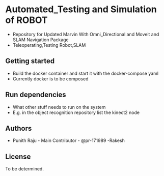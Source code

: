 # Automated_Testing and Simulation of ROBOT
- Repository for Updated Marvin With Omni_Directional and Moveit and SLAM Navigation Package 
- Teleoperating,Testing Robot,SLAM

## Getting started
- Build the docker container and start it with the docker-compose yaml
- Currently docker is to be composed

## Run dependencies
- What other stuff needs to run on the system
- E.g. in the object recognition repository list the kinect2 node

## Authors
- Punith Raju - Main Contributor - @pr-171989 
-Rakesh

## License
To be determined.
